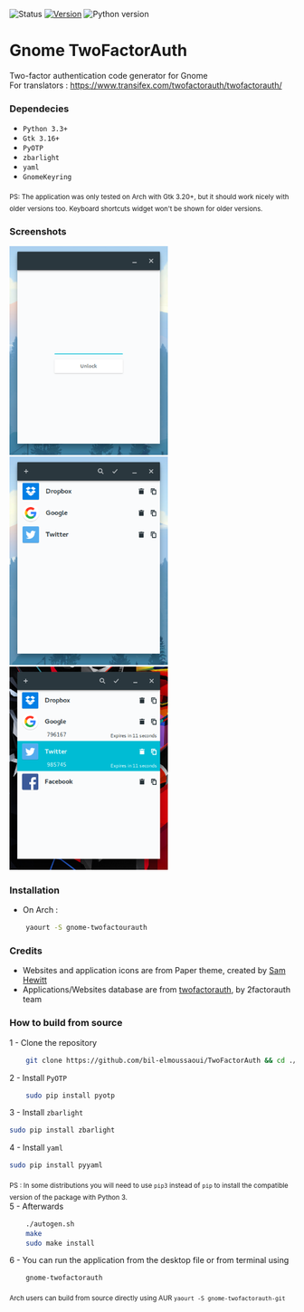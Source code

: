 ![Status](https://img.shields.io/badge/status-stable-green.svg) [![Version](https://img.shields.io/badge/version-0.1beta2-green.svg)](https://github.com/bil-elmoussaoui/Gnome-TwoFactorAuth/releases) ![Python
version](https://img.shields.io/badge/python-3.3%2B-blue.svg)

# Gnome TwoFactorAuth
Two-factor authentication code generator for Gnome <br>
For translators : https://www.transifex.com/twofactorauth/twofactorauth/
### Dependecies
- `Python 3.3+`
- `Gtk 3.16+`
- `PyOTP`
- `zbarlight`
- `yaml`
- `GnomeKeyring`

<sub>PS: The application was only tested on Arch with Gtk 3.20+, but it should work nicely with older versions too. Keyboard shortcuts widget won't be shown for older versions.</sub>

### Screenshots

<img src="screenshots/screenshot7.png" width="280" /> <img src="screenshots/screenshot1.png" width="280" /> <img src="screenshots/screenshot2.png" width="280" />


### Installation
- On Arch :
```bash
    yaourt -S gnome-twofactourauth
```

### Credits
- Websites and application icons are from Paper theme, created by [Sam Hewitt](https://github.com/snwh)
- Applications/Websites database are from [twofactorauth](https://github.com/2factorauth/twofactorauth), by 2factorauth team

### How to build from source
1 - Clone the repository
```bash
    git clone https://github.com/bil-elmoussaoui/TwoFactorAuth && cd ./TwoFactorAuth
```
2 - Install `PyOTP`
```bash
    sudo pip install pyotp
```
3 - Install `zbarlight`
```bash
sudo pip install zbarlight
```
4 - Install `yaml`
```bash
sudo pip install pyyaml
```

<sub>PS : In some distributions you will need to use `pip3` instead of `pip` to install the compatible version of the package with Python 3.</sub> <br>
5 - Afterwards
```bash
    ./autogen.sh
    make
    sudo make install
```
6 - You can run the application from the desktop file or from terminal using
```bash
    gnome-twofactorauth
```
<sub>Arch users can build from source directly using AUR `yaourt -S gnome-twofactorauth-git`</sub>
